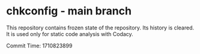 # chkconfig - main branch

This repository contains frozen state of the repository.
Its history is cleared. It is used only for static code
analysis with Codacy.

Commit Time: 1710823899